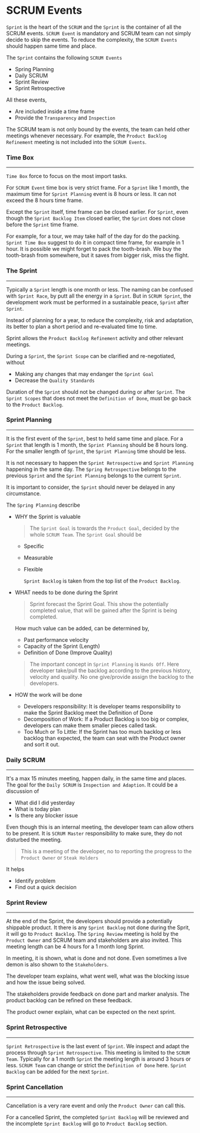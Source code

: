 # SCRUM Events

`Sprint` is the heart of the `SCRUM` and the `Sprint` is the container of all the SCRUM events. `SCRUM Event` is mandatory and SCRUM team can not simply decide to skip the events. To reduce the complexity, the `SCRUM Events` should happen same time and place.

The `Sprint` contains the following `SCRUM Events`

- Spring Planning
- Daily SCRUM
- Sprint Review
- Sprint Retrospective

All these events,

- Are included inside a time frame
- Provide the `Transparency` and `Inspection`

The SCRUM team is not only bound by the events, the team can held other meetings whenever necessary. For example, the `Product Backlog Refinement` meeting is not included into the `SCRUM Events`.

### Time Box

---

`Time Box` force to focus on the most import tasks.

For `SCRUM Event` time box is very strict frame. For a `Sprint` like 1 month, the maximum time for `Sprint Planning` event is 8 hours or less. It can not exceed the 8 hours time frame.

Except the `Sprint` itself, time frame can be closed earlier. For `Sprint`, even though the `Sprint Backlog Item` closed earlier, the `Sprint` does not close before the `Sprint` time frame.

For example, for a tour, we may take half of the day for do the packing. `Sprint Time Box` suggest to do it in compact time frame, for example in 1 hour. It is possible we might forget to pack the tooth-brash. We buy the tooth-brash from somewhere, but it saves from bigger risk, miss the flight.

### The Sprint

---

Typically a `Sprint` length is one month or less. The naming can be confused with `Sprint Race`, by putt all the energy in a `Sprint`. But in `SCRUM Sprint`, the development work must be performed in a sustainable peace, `Sprint` after `Sprint`.

Instead of planning for a year, to reduce the complexity, risk and adaptation, its better to plan a short period and re-evaluated time to time.

Sprint allows the `Product Backlog Refinement` activity and other relevant meetings.

During a `Sprint`, the `Sprint Scope` can be clarified and re-negotiated, without

- Making any changes that may endanger the `Sprint Goal`
- Decrease the `Quality Standards`

Duration of the `Sprint` should not be changed during or after `Sprint`. The `Sprint Scopes` that does not meet the `Definition of Done`, must be go back to the `Product Backlog`.

### Sprint Planning

---

It is the first event of the `Sprint`, best to held same time and place. For a `Sprint` that length is 1 month, the `Sprint Planning` should be 8 hours long. For the smaller length of `Sprint`, the `Sprint Planning` time should be less.

It is not necessary to happen the `Sprint Retrospective` and `Sprint Planning` happening in the same day. The `Spring Retrospective` belongs to the previous `Sprint` and the `Sprint Planning` belongs to the current `Sprint`.

It is important to consider, the `Sprint` should never be delayed in any circumstance.

The `Spring Planning` describe

- WHY the Sprint is valuable

  > The `Sprint Goal` is towards the `Product Goal`, decided by the whole `SCRUM Team`. The `Sprint Goal` should be

  - Specific
  - Measurable
  - Flexible

    `Sprint Backlog` is taken from the top list of the `Product Backlog`.

- WHAT needs to be done during the Sprint

  > Sprint forecast the Sprint Goal. This show the potentially completed value, that will be gained after the Sprint is being completed.

  How much value can be added, can be determined by,

  - Past performance velocity
  - Capacity of the Sprint (Length)
  - Definition of Done (Improve Quality)

  > The important concept in `Sprint Planning` is `Hands Off`. Here developer take/pull the backlog according to the previous history, velocity and quality. No one give/provide assign the backlog to the developers.

- HOW the work will be done
  - Developers responsibility: It is developer teams responsibility to make the Sprint Backlog meet the Definition of Done
  - Decomposition of Work: If a Product Backlog is too big or complex, developers can make them smaller pieces called task.
  - Too Much or To Little: If the Sprint has too much backlog or less backlog than expected, the team can seat with the Product owner and sort it out.

### Daily SCRUM

---

It's a max 15 minutes meeting, happen daily, in the same time and places. The goal for the `Daily SCRUM` is `Inspection and Adaption`. It could be a discussion of

- What did I did yesterday
- What is today plan
- Is there any blocker issue

Even though this is an internal meeting, the developer team can allow others to be present. It is `SCRUM Master` responsibility to make sure, they do not disturbed the meeting.

> This is a meeting of the developer, no to reporting the progress to the `Product Owner` or `Steak Holders`

It helps

- Identify problem
- Find out a quick decision

### Sprint Review

---

At the end of the Sprint, the developers should provide a potentially shippable product. It there is any `Sprint Backlog` not done during the Sprit, it will go to `Product Backlog`. The `Spring Review` meeting is hold by the `Product Owner` and SCRUM team and stakeholders are also invited. This meeting length can be 4 hours for a 1 month long Sprint.

In meeting, it is shown, what is done and not done. Even sometimes a live demon is also shown to the `Stakeholders`.

The developer team explains, what went well, what was the blocking issue and how the issue being solved.

The stakeholders provide feedback on done part and marker analysis. The product backlog can be refined on these feedback.

The product owner explain, what can be expected on the next sprint.

### Sprint Retrospective

---

`Sprint Retrospective` is the last event of `Sprint`. We inspect and adapt the process through `Sprint Retrospective`. This meeting is limited to the `SCRUM Team`. Typically for a 1 month `Sprint` the meeting length is around 3 hours or less. `SCRUM Team` can change or strict the `Definition of Done` here. `Sprint Backlog` can be added for the next `Sprint`.

### Sprint Cancellation

---

Cancellation is a very rare event and only the `Product Owner` can call this.

For a cancelled Sprint, the completed `Sprint Backlog` will be reviewed and the incomplete `Sprint Backlog` will go to `Product Backlog` section.
